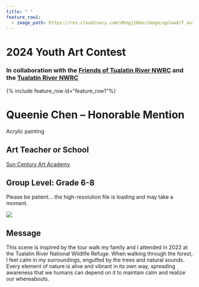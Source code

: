 ```yaml
---
title: " "
feature_row1:
  - image_path: https://res.cloudinary.com/dhngj18do/image/upload/f_auto,q_auto/v1/images/artcontest/ribbon_hm
---
```


# 2024 Youth Art Contest

### In collaboration with the [Friends of Tualatin River NWRC](https://fotr.wildapricot.org/) and the [Tualatin River NWRC](https://www.fws.gov/refuge/Tualatin_River/)

{% include feature_row id="feature_row1"%}

# Queenie Chen – Honorable Mention  
Acrylic painting  

## Art Teacher or School  
[Sun Century Art Academy](https://suncenturyartacademy.com/)  

## Group Level: Grade 6-8  
Please be patient... the high-resolution file is loading and may take a moment.  

![](https://res.cloudinary.com/dhngj18do/image/upload/f_auto,q_auto/v1/images/artcontest/2024_grp2_hm_large)

## Message

This scene is inspired by the tour walk my family and I attended in 2022 at the Tualatin River National Wildlife Refuge. When walking through the forest, I feel calm in my surroundings, engulfed by the trees and natural sounds. Every element of nature is alive and vibrant in its own way, spreading awareness that we humans can depend on it to maintain calm and realize our whereabouts.
